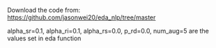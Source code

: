 Download the code from:
https://github.com/jasonwei20/eda_nlp/tree/master

alpha_sr=0.1, alpha_ri=0.1, alpha_rs=0.0, p_rd=0.0, num_aug=5 are the values set in eda function
